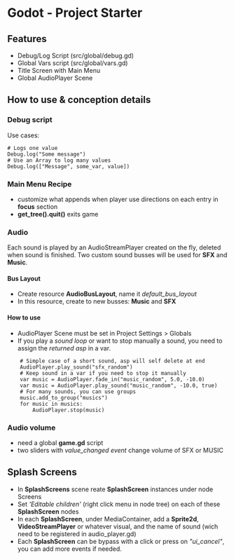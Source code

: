 # Godot - Project Starter

## Features

- Debug/Log Script (src/global/debug.gd)
- Global Vars script (src/global/vars.gd)
- Title Screen with Main Menu
- Global AudioPlayer Scene

## How to use & conception details

### Debug script

Use cases:

```gdscript
# Logs one value
Debug.log("Some message")
# Use an Array to log many values
Debug.log(["Message", some_var, value])
```

### Main Menu Recipe

- customize what appends when player use directions on each entry in **focus** section
- **get_tree().quit()** exits game

### Audio

Each sound is played by an AudioStreamPlayer created on the fly, deleted when sound is finished.
Two custom sound busses will be used for **SFX** and **Music**.

#### Bus Layout

- Create resource **AudioBusLayout**, name it _default_bus_layout_
- In this resource, create to new busses: **Music** and **SFX**

#### How to use

- AudioPlayer Scene must be set in Project Settings > Globals
- If you play a _sound loop_ or want to stop manually a sound, you need to assign the _returned asp_ in a var.

```gdscript
    # Simple case of a short sound, asp will self delete at end
    AudioPlayer.play_sound("sfx_random")
    # Keep sound in a var if you need to stop it manually
	var music = AudioPlayer.fade_in("music_random", 5.0, -10.0)
    var music = AudioPlayer.play_sound("music_random", -10.0, true)
    # For many sounds, you can use groups
    music.add_to_group("musics")
    for music in musics:
		AudioPlayer.stop(music)
```

### Audio volume

- need a global **game.gd** script
- two sliders with _value_changed event_ change volume of SFX or MUSIC

## Splash Screens

- In **SplashScreens** scene reate **SplashScreen** instances under node Screens
- Set _'Editable children'_ (right click menu in node tree) on each of these **SplashScreen** nodes
- In each **SplashScreen**, under MediaContainer, add a **Sprite2d**, **VideoStreamPlayer** or whatever visual, and the name of sound (wich need to be registered in audio_player.gd)
- Each **SplashScreen** can be bypass with a click or press on _"ui_cancel"_, you can add more events if needed.
